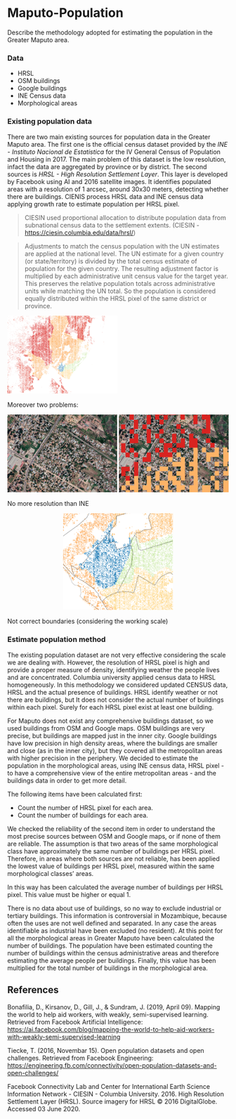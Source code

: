 # Maputo-Population

Describe the methodology adopted for estimating the population in the Greater Maputo area.

### Data
- HRSL
- OSM buildings
- Google buildings
- INE Census data
- Morphological areas

### Existing population data
There are two main existing sources for population data in the Greater Maputo area.
The first one is the official census dataset provided by the *INE - Instituto Nacional de Estatistica* for the IV General Census of Population and Housing in 2017. The main problem of this dataset is the low resolution, infact the data are aggregated by province or by district.
The second sources is *HRSL - High Resolution Settlement Layer*. This layer is developed by Facebook using AI and 2016 satellite images. It identifies populated areas with a resolution of 1 arcsec, around 30x30 meters, detecting whether there are buildings. 
CIENIS process HRSL data and INE census data applying growth rate to estimate population per HRSL pixel.

> CIESIN used proportional allocation to distribute population data from subnational census data to the settlement extents.
(CIESIN - https://ciesin.columbia.edu/data/hrsl/)

> Adjustments to match the census population with the UN estimates are applied at the national level. The UN estimate for a given country (or state/territory) is divided by the total census estimate of population for the given country. The resulting adjustment factor is multiplied by each administrative unit census value for the target year. This preserves the relative population totals across administrative units while matching the UN total.
So the population is considered equally distributed within the HRSL pixel of the same district or province. 


<img src="img/HRSL1-tot.PNG" width=250 />

Moreover two problems:

<p align="center" float="center">
<img src="img/HRSL1-diff1.PNG" width=250 />
<img src="img/HRSL1-diff2.PNG" width=250 />
</p>
No more resolution than INE
<p align="center" float="center">
<img src="img/HRSL1-dist1.PNG" width=250 />
</p>
Not correct boundaries (considering the working scale)

### Estimate population method

The existing population dataset are not very effective considering the scale we are dealing with. However, the resolution of HRSL pixel is high and provide a proper measure of density, identifying weather the people lives and are concentrated. Columbia university applied census data to HRSL homogeneously. In this methodology we considered updated CENSUS data, HRSL and the actual presence of buildings.
HRSL identify weather or not there are buildings, but It does not consider the actual number of buildings within each pixel. Surely for each HRSL pixel exist at least one building.

For Maputo does not exist any comprehensive buildings dataset, so we used buildings from OSM and Google maps. OSM buildings are very precise, but buildings are mapped just in the inner city. Google buildings have low precision in high density areas, where the buildings are smaller and close (as in the inner city), but they covered all the metropolitan areas with higher precision in the periphery.
We decided to estimate the population in the morphological areas, using INE census data, HRSL pixel - to have a comprehensive view of the entire metropolitan areas - and the buildings data in order to get more detail. 

The following items have been calculated first: 
-	Count the number of HRSL pixel for each area.
-	Count the number of buildings for each area. 

We checked the reliability of the second item in order to understand the most precise sources between OSM and Google maps, or if none of them are reliable.
The assumption is that two areas of the same morphological class have approximately the same number of buildings per HRSL pixel. Therefore, in areas where both sources are not reliable, has been applied the lowest value of buildings per HRSL pixel, measured within the same morphological classes’ areas.

In this way has been calculated the average number of buildings per HRSL pixel. This value must be higher or equal 1.

There is no data about use of buildings, so no way to exclude industrial or tertiary buildings. This information is controversial in Mozambique, because often the uses are not well defined and separated. In any case the areas identifiable as industrial have been excluded (no resident).
At this point for all the morphological areas in Greater Maputo have been calculated the number of buildings. The population have been estimated counting the number of buildings within the census administrative areas and therefore estimating the average people per buildings. Finally, this value has been multiplied for the total number of buildings in the morphological area.

## References
Bonafilia, D., Kirsanov, D., Gill, J., & Sundram, J. (2019, April 09). Mapping the world to help aid workers, with weakly, semi-supervised learning. Retrieved from Facebook Artificial Intelligence: https://ai.facebook.com/blog/mapping-the-world-to-help-aid-workers-with-weakly-semi-supervised-learning

Tiecke, T. (2016, Novembar 15). Open population datasets and open challenges. Retrieved from Facebook Engineering: https://engineering.fb.com/connectivity/open-population-datasets-and-open-challenges/

Facebook Connectivity Lab and Center for International Earth Science Information Network - CIESIN - Columbia University. 2016. High Resolution Settlement Layer (HRSL). Source imagery for HRSL © 2016 DigitalGlobe. Accessed 03 June 2020.
